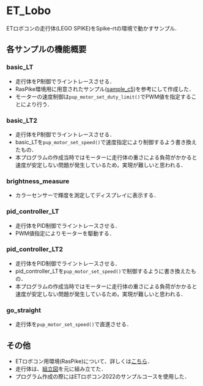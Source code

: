# ET_Lobo
ETロボコンの走行体(LEGO SPIKE)をSpike-rtの環境で動かすサンプル.

## 各サンプルの機能概要
### basic_LT
- 走行体をP制御でライントレースさせる．
- RasPike環境用に用意されたサンプル([sample_c5](https://github.com/ETrobocon/RasPike/tree/master/sdk/workspace/sample_c5))を参考にして作成した．
- モーターの速度制御は```pup_motor_set_duty_limit()```でPWM値を指定することにより行う．
### basic_LT2
- 走行体をP制御でライントレースさせる．
- basic_LTを```pup_motor_set_speed()```で速度指定により制御するよう書き換えたもの．
- 本プログラムの作成当時ではモーターに走行体の重さによる負荷がかかると速度が安定しない問題が発生しているため，実現が難しいと思われる．
### brightness_measure
- カラーセンサーで輝度を測定してディスプレイに表示する．
### pid_controller_LT
- 走行体をPID制御でライントレースさせる．
- PWM値指定によりモーターを駆動する．
### pid_controller_LT2
- 走行体をPID制御でライントレースさせる．
- pid_controller_LTを```pup_motor_set_speed()```で制御するように書き換えたもの．
- 本プログラムの作成当時ではモーターに走行体の重さによる負荷がかかると速度が安定しない問題が発生しているため，実現が難しいと思われる．
### go_straight
- 走行体を```pup_motor_set_speed()```で直進させる．

## その他
- ETロボコン用環境(RasPike)について、詳しくは[こちら](https://github.com/ETrobocon/RasPike)．
- 走行体は、[組立図](https://drive.google.com/file/d/17FyQBsuuXrV4BK-96fgQJy-Ou4NvqLi7/view?usp=sharing)を元に組み立てた．
- プログラム作成の際にはETロボコン2022のサンプルコースを使用した．